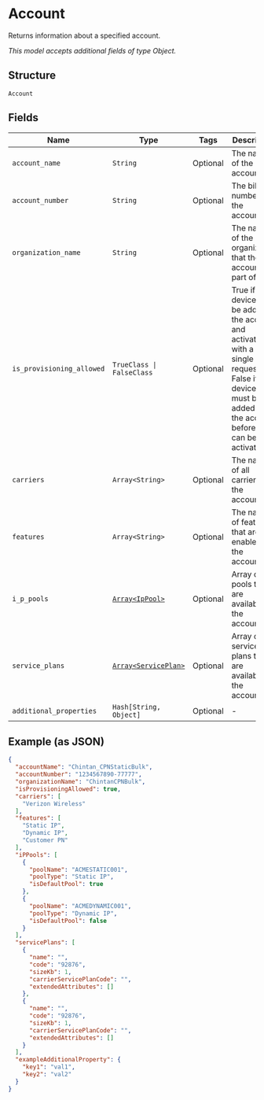 
# Account

Returns information about a specified account.

*This model accepts additional fields of type Object.*

## Structure

`Account`

## Fields

| Name | Type | Tags | Description |
|  --- | --- | --- | --- |
| `account_name` | `String` | Optional | The name of the account. |
| `account_number` | `String` | Optional | The billing number of the account. |
| `organization_name` | `String` | Optional | The name of the organization that the account is part of. |
| `is_provisioning_allowed` | `TrueClass \| FalseClass` | Optional | True if devices can be added to the account and activated with a single request. False if devices must be added to the account before they can be activated. |
| `carriers` | `Array<String>` | Optional | The names of all carriers for the account. |
| `features` | `Array<String>` | Optional | The names of features that are enabled for the account. |
| `i_p_pools` | [`Array<IpPool>`](../../doc/models/ip-pool.md) | Optional | Array of IP pools that are available to the account. |
| `service_plans` | [`Array<ServicePlan>`](../../doc/models/service-plan.md) | Optional | Array of service plans that are available to the account. |
| `additional_properties` | `Hash[String, Object]` | Optional | - |

## Example (as JSON)

```json
{
  "accountName": "Chintan_CPNStaticBulk",
  "accountNumber": "1234567890-77777",
  "organizationName": "ChintanCPNBulk",
  "isProvisioningAllowed": true,
  "carriers": [
    "Verizon Wireless"
  ],
  "features": [
    "Static IP",
    "Dynamic IP",
    "Customer PN"
  ],
  "iPPools": [
    {
      "poolName": "ACMESTATIC001",
      "poolType": "Static IP",
      "isDefaultPool": true
    },
    {
      "poolName": "ACMEDYNAMIC001",
      "poolType": "Dynamic IP",
      "isDefaultPool": false
    }
  ],
  "servicePlans": [
    {
      "name": "",
      "code": "92876",
      "sizeKb": 1,
      "carrierServicePlanCode": "",
      "extendedAttributes": []
    },
    {
      "name": "",
      "code": "92876",
      "sizeKb": 1,
      "carrierServicePlanCode": "",
      "extendedAttributes": []
    }
  ],
  "exampleAdditionalProperty": {
    "key1": "val1",
    "key2": "val2"
  }
}
```

